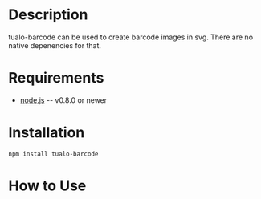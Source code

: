 Description
===========

tualo-barcode can be used to create barcode images in svg. There are no native depenencies for that.

Requirements
============

* [node.js](http://nodejs.org/) -- v0.8.0 or newer


Installation
============

    npm install tualo-barcode

How to Use
==========

